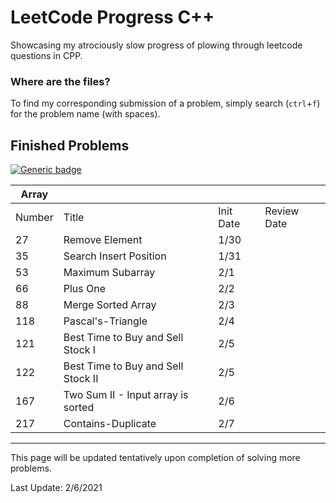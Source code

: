 # LeetCode Progress C++
Showcasing my atrociously slow progress of plowing through leetcode questions in CPP.

### Where are the files?
To find my corresponding submission of a problem, simply search (`ctrl`+`f`) for the problem name (with spaces).

## Finished Problems
[![Generic badge](https://img.shields.io/badge/LeetCode-Array-<Green>.svg)](https://leetcode.com/tag/array/)

| Array  |                                    |           |             |
|--------|------------------------------------|-----------|-------------|
| Number | Title                              | Init Date | Review Date |
| 27     | Remove Element                     |    1/30   |             |
| 35     | Search Insert Position             |    1/31   |             |
| 53     | Maximum Subarray                   |    2/1    |             |
| 66     | Plus One                           |    2/2    |             |
| 88     | Merge Sorted Array                 |    2/3    |             |
| 118    | Pascal's-Triangle                  |    2/4    |             |
| 121    | Best Time to Buy and Sell Stock I  |    2/5    |             |
| 122    | Best Time to Buy and Sell Stock II |    2/5    |             |
| 167    | Two Sum II - Input array is sorted |    2/6    |             |
| 217    | Contains-Duplicate                 |    2/7    |             |

---

This page will be updated tentatively upon completion of solving more problems.

Last Update: 2/6/2021

